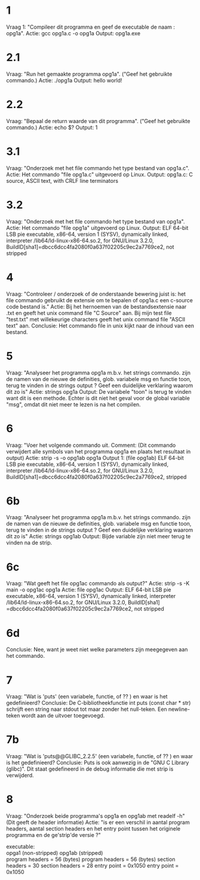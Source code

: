 
# 1
Vraag 1:    "Compileer dit programma en geef de executable de naam : opg1a".
Actie:      gcc opg1a.c -o opg1a
Output:     opg1a.exe

# 2.1
Vraag:      "Run het gemaakte programma opg1a".     ("Geef het gebruikte commando.)
Actie:      ./opg1a
Output:     hello world!

# 2.2
Vraag:      "Bepaal de return waarde van dit programma".    ("Geef het gebruikte commando.)
Actie:      echo $?
Output:     1

# 3.1
Vraag:      "Onderzoek met het file commando het type bestand van opg1a.c".
Actie:      Het commando "file opg1a.c" uitgevoerd op Linux.
Output:     opg1a.c: C source, ASCII text, with CRLF line terminators

# 3.2
Vraag:      "Onderzoek met het file commando het type bestand van opg1a".
Actie:      Het commando "file opg1a" uitgevoerd op Linux.
Output:     ELF 64-bit LSB pie executable, x86-64, version 1 (SYSV), dynamically linked, interpreter /lib64/ld-linux-x86-64.so.2, for GNU/Linux 3.2.0, BuildID[sha1]=dbcc6dcc4fa2080f0a637f02205c9ec2a7769ce2, not stripped

# 4
Vraag:      "Controleer / onderzoek of de onderstaande bewering juist is:
            het file commando gebruikt de extensie om te bepalen of opg1a.c een c-source code bestand is."
Actie:      Bij het hernoemen van de bestandsextensie naar .txt en geeft het unix command file "C Source" aan.
            Bij mijn test file "test.txt" met willekeurige characters geeft het unix command file "ASCII text" aan.
Conclusie:  Het commando file in unix kijkt naar de inhoud van een bestand.

# 5
Vraag:      "Analyseer het programma opg1a m.b.v. het strings commando.
            zijn de namen van de nieuwe de definities, glob. variabele msg en functie toon, terug
            te vinden in de strings output ? Geef een duidelijke verklaring waarom dit zo is"
Actie:      strings opg1a
Output:     De variabele "toon" is terug te vinden want dit is een methode. 
            Echter is dit niet het geval voor de global variable "msg", omdat dit niet meer te lezen is na het compilen.

# 6
Vraag:      "Voer het volgende commando uit.
Comment:    (Dit commando verwijdert alle symbols van het programma opg1a en plaats het resultaat in output)
Actie:      strip -s -o opg1ab opg1a
Output 1: (file opg1ab) ELF 64-bit LSB pie executable, x86-64, version 1 (SYSV), dynamically linked, interpreter /lib64/ld-linux-x86-64.so.2, for GNU/Linux 3.2.0, BuildID[sha1]=dbcc6dcc4fa2080f0a637f02205c9ec2a7769ce2, stripped


# 6b
Vraag:      "Analyseer het programma opg1a m.b.v. het strings commando.
            zijn de namen van de nieuwe de definities, glob. variabele msg en functie toon, terug
            te vinden in de strings output ? Geef een duidelijke verklaring waarom dit zo is"
Actie:      strings opg1ab
Output:     Bijde variable zijn niet meer terug te vinden na de strip.

# 6c
Vraag:      "Wat geeft het file opg1ac commando als output?"
Actie:      strip -s -K main -o opg1ac opg1a
Actie:      file opg1ac
Output:     ELF 64-bit LSB pie executable, x86-64, version 1 (SYSV), dynamically linked, interpreter /lib64/ld-linux-x86-64.so.2, for GNU/Linux 3.2.0, BuildID[sha1]        =dbcc6dcc4fa2080f0a637f02205c9ec2a7769ce2, not stripped

# 6d
Conclusie:  Nee, want je weet niet welke parameters zijn meegegeven aan het commando.

# 7 
Vraag:      "Wat is 'puts' (een variabele, functie, of ?? ) en waar is het gedefinieerd?
Conclusie:  De C-bibliotheekfunctie int puts (const char * str) schrijft een string naar stdout tot maar zonder het null-teken. Een newline-teken wordt aan de uitvoer toegevoegd.

# 7b
Vraag:      "Wat is 'puts@@GLIBC_2.2.5' (een variabele, functie, of ?? ) en waar is het gedefinieerd?
Conclusie:  Puts is ook aanwezig in de "GNU C Library (glibc)". Dit staat gedefineerd in de debug informatie die met strip is verwijderd.

# 8
Vraag:      "Onderzoek beide programma's opg1a en opg1ab met readelf -h"  (Dit geeft de header informatie)
Actie:      "is er een verschil in aantal program headers, aantal section headers en het entry point
            tussen het originele programma en de ge'strip'de versie ?"

executable:             
opga1   (non-stripped)          opg1ab (stripped)   
program headers =   56 (bytes)  program headers =  56 (bytes)
section headers =   30          section headers =  28
entry point =       0x1050      entry point =   0x1050











